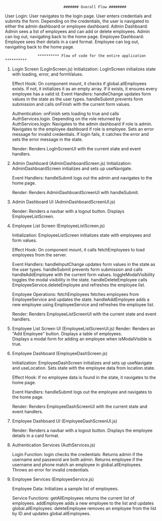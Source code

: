 

                               ####### Overall Flow ########

User Login:
        User navigates to the login page.
        User enters credentials and submits the form.
        Depending on the credentials, the user is navigated to either the admin dashboard or employee dashboard.
Admin Dashboard:
    Admin sees a list of employees and can add or delete employees.
    Admin can log out, navigating back to the home page.
Employee Dashboard:
    Employee sees their details in a card format.
    Employee can log out, navigating back to the home page.



                   ********** Flow of code for the entire application **********

1. Login Screen (LogInScreen.js)
    Initialization:
        LogInScreen initializes state with loading, error, and formValues.

    Effect Hook:
        On component mount, it checks if global.allEmployees exists.
        If not, it initializes it as an empty array. If it exists, it ensures every employee has a valid id.
    Event Handlers:
        handleChange updates form values in the state as the user types.
        handleSubmit prevents form submission and calls onFinish with the current form values.

    Authentication:
        onFinish sets loading to true and calls AuthServices.login.
        Depending on the role returned by AuthServices.login:
        Navigates to the admin dashboard if role is admin.
        Navigates to the employee dashboard if role is employee.
        Sets an error message for invalid credentials.
        If login fails, it catches the error and sets the error message in the state.

    Render:
        Renders LogInScreenUI with the current state and event handlers.

2. Admin Dashboard (AdminDashboardScreen.js)
    Initialization:
        AdminDashboardScreen initializes and sets up useNavigate.

    Event Handlers:
        handleSubmit logs out the admin and navigates to the home page.

    Render:
        Renders AdminDashboardScreenUI with handleSubmit.

3. Admin Dashboard UI (AdminDashboardScreenUI.js)

    Render:
        Renders a navbar with a logout button.
        Displays EmployeeListScreen.

4. Employee List Screen (EmployeeListScreen.js)

    Initialization:
        EmployeeListScreen initializes state with employees and form values.

    Effect Hook:
        On component mount, it calls fetchEmployees to load employees from the server.

    Event Handlers:
        handleInputChange updates form values in the state as the user types.
        handleSubmit prevents form submission and calls handleAddEmployee with the current form values.
        toggleModalVisibility toggles the modal visibility in the state.
        handleDeleteEmployee calls EmployeeService.deleteEmployee and refreshes the employee list.

    Employee Operations:
        fetchEmployees fetches employees from EmployeeService and updates the state.
        handleAddEmployee adds a new employee using EmployeeService and refreshes the employee list.

    Render:
        Renders EmployeeListScreenUI with the current state and event handlers.

5. Employee List Screen UI (EmployeeListScreenUI.js)
    Render:
        Renders an "Add Employee" button.
        Displays a table of employees.      
        Displays a modal form for adding an employee when isModalVisible is true.

6. Employee Dashboard (EmployeeDashScreen.js)

    Initialization:
        EmployeeDashScreen initializes and sets up useNavigate and useLocation.
        Sets state with the employee data from location.state.

    Effect Hook:
        If no employee data is found in the state, it navigates to the home page.

    Event Handlers:
        handleSubmit logs out the employee and navigates to the home page.

    Render:
        Renders EmployeeDashScreenUI with the current state and event handlers.

7. Employee Dashboard UI (EmployeeDashScreenUI.js)

    Render:
        Renders a navbar with a logout button.
        Displays the employee details in a card format.

8. Authentication Services (AuthServices.js)

    Login Function:
        login checks the credentials:
            Returns admin if the username and password are both admin.
            Returns employee if the username and phone match an employee in global.allEmployees.
            Throws an error for invalid credentials.

9. Employee Services (EmployeeService.js)

    Employee Data:
        Initializes a sample list of employees.

    Service Functions:
        getAllEmployees returns the current list of employees.
        addEmployee adds a new employee to the list and updates global.allEmployees.
        deleteEmployee removes an employee from the list by ID and updates global.allEmployees.

